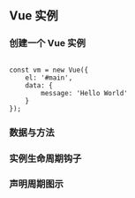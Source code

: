 ## Vue 实例

### 创建一个 Vue 实例

```

const vm = new Vue({
    el: '#main',
    data: {
        message: 'Hello World'
    }
});

```

### 数据与方法


### 实例生命周期钩子


### 声明周期图示


